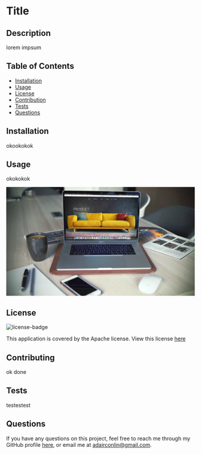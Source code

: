 
# Title
## Description
lorem impsum

## Table of Contents
- [Installation](#installation)
- [Usage](#usage)
- [License](#license)
- [Contribution](#contributing)
- [Tests](#tests)
- [Questions](#questions)

## Installation
okookokok
## Usage
okokokok

![website-preview](./imgs/sample.jpg)
  

## License

![license-badge](https://img.shields.io/badge/license-Apache-blue)
  

  This application is covered by the Apache license. View this license [here](https://img.shields.io/badge/license-Apache-blue)
  
  
## Contributing
ok done
## Tests
testestest
## Questions
If you have any questions on this project, feel free to reach me through my GitHub profile [here](https://github.com/adairconlin), or email me at adairconlin@gmail.com.
